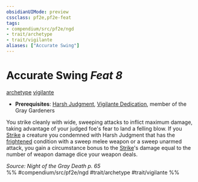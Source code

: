 ```yaml
---
obsidianUIMode: preview
cssclass: pf2e,pf2e-feat
tags:
- compendium/src/pf2e/ngd
- trait/archetype
- trait/vigilante
aliases: ["Accurate Swing"]
---
```

# Accurate Swing  *Feat 8*  
[archetype](../../Rules/traits/archetype.md)  [vigilante](../../Rules/traits/vigilante-apg.md)  

- **Prerequisites**: [Harsh Judgment](harsh-judgment-ngd.md), [Vigilante Dedication](vigilante-dedication-apg.md), member of the Gray Gardeners

You strike cleanly with wide, sweeping attacks to inflict maximum damage, taking advantage of your judged foe's fear to land a felling blow. If you [Strike](../../Rules/actions/strike.md) a creature you condemned with Harsh Judgment that has the [frightened](../../Rules/conditions.md#Frightened) condition with a sweep melee weapon or a sweep unarmed attack, you gain a circumstance bonus to the [Strike](../../Rules/actions/strike.md)'s damage equal to the number of weapon damage dice your weapon deals.

*Source: Night of the Gray Death p. 65*  
%% #compendium/src/pf2e/ngd #trait/archetype #trait/vigilante %%